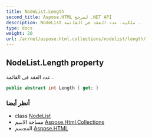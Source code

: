 ```yaml
---
title: NodeList.Length
second_title: Aspose.HTML لمرجع .NET API
description: NodeList ملكية. عدد العقد في القائمة .
type: docs
weight: 20
url: /ar/net/aspose.html.collections/nodelist/length/
---
```

## NodeList.Length property

عدد العقد في القائمة .

```csharp
public abstract int Length { get; }
```

### أنظر أيضا

* class [NodeList](../)
* مساحة الاسم [Aspose.Html.Collections](../../nodelist/)
* المجسم [Aspose.HTML](../../../)


